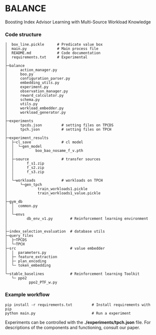 # BALANCE
Boosting Index Advisor Learning with Multi-Source Workload Knowledge

### Code structure
```
│  box_line.pickle      # Predicate value box
│  main.py              # Main process file
│  README.md            # Code documentation
│  requirements.txt     # Experimental
│
├─balance
│      action_manager.py     
│      boo.py
│      configuration_parser.py
│      embedding_utils.py
│      experiment.py
│      observation_manager.py
│      reward_calculator.py
│      schema.py
│      utils.py
│      workload_embedder.py
│      workload_generator.py
│
├─experiments
│      tpcds.json         # setting files on TPCDS     
│      tpch.json          # setting files on TPCH
│
├─experiment_results
│  ├─cl_save              # cl model 
│  │  └─gen_model
│  │          boo_bao_nosame_f_v.pth  
│  │
│  ├─source               # transfer sources
│  │      f_s1.zip
│  │      f_s2.zip
│  │      f_s3.zip
│  │
│  └─workloads            # workloads on TPCH
│      └─gen_tpch
│              train_workloads1.pickle
│              train_workloads1_value.pickle
│
├─gym_db
│  │  common.py
│  │
│  └─envs
│         db_env_v1.py        # Reinforcement learning environment
│  
│
├─index_selection_evaluation  # database utils
├─query_files
│  ├─TPCDS
│  └─TPCH
├─src                         # value embedder
│  │  parameters.py
│  ├─ feature_extraction
│  ├─ plan_encoding
│  └─ token_embedding
│
└─stable_baselines            # Reinforcement learning Toolkit
   └─ ppo2            
           ppo2_PTF_w.py
```
### Example workflow

```
pip install -r requirements.txt         # Install requirements with pip
python main.py                          # Run a experiment
```
Experiments can be controlled with the **./experiments/tpch.json** file. For descriptions of the components and functioning, consult our paper.
